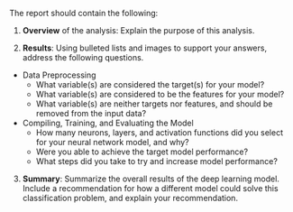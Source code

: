 The report should contain the following:

1. **Overview** of the analysis: Explain the purpose of this analysis.

2. **Results**: Using bulleted lists and images to support your answers, address the following questions.

  * Data Preprocessing
    * What variable(s) are considered the target(s) for your model?
    * What variable(s) are considered to be the features for your model?
    * What variable(s) are neither targets nor features, and should be removed from the input data?
  * Compiling, Training, and Evaluating the Model
    * How many neurons, layers, and activation functions did you select for your neural network model, and why?
    * Were you able to achieve the target model performance?
    * What steps did you take to try and increase model performance?

3. **Summary**: Summarize the overall results of the deep learning model. Include a recommendation for how a different model could solve this classification problem, and explain your recommendation.
